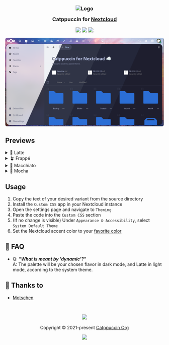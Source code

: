 <h3 align="center">
	<img src="https://raw.githubusercontent.com/catppuccin/catppuccin/main/assets/logos/exports/1544x1544_circle.png" width="100" alt="Logo"/><br/>
	<img src="https://raw.githubusercontent.com/catppuccin/catppuccin/main/assets/misc/transparent.png" height="30" width="0px"/>
	Catppuccin for <a href="https://nextcloud.com/">Nextcloud</a>
	<img src="https://raw.githubusercontent.com/catppuccin/catppuccin/main/assets/misc/transparent.png" height="30" width="0px"/>
</h3>

<p align="center">
	<a href="https://github.com/Motschen/nextcloud/stargazers"><img src="https://img.shields.io/github/stars/Motschen/nextcloud?colorA=363a4f&colorB=b7bdf8&style=for-the-badge"></a>
	<a href="https://github.com/Motschen/nextcloud/issues"><img src="https://img.shields.io/github/issues/Motschen/nextcloud?colorA=363a4f&colorB=f5a97f&style=for-the-badge"></a>
	<a href="https://github.com/Motschen/nextcloud/contributors"><img src="https://img.shields.io/github/contributors/Motschen/nextcloud?colorA=363a4f&colorB=a6da95&style=for-the-badge"></a>
</p>

<p align="center">
	<img src="assets/previews/preview.webp"/>
</p>

## Previews

<details>
<summary>🌻 Latte</summary>
<img src="assets/previews/latte.png"/>
</details>
<details>
<summary>🪴 Frappé</summary>
<img src="assets/previews/frappe.png"/>
</details>
<details>
<summary>🌺 Macchiato</summary>
<img src="assets/previews/macchiato.png"/>
</details>
<details>
<summary>🌿 Mocha</summary>
<img src="assets/previews/mocha.png"/>
</details>

## Usage

1. Copy the text of your desired variant from the source directory
2. Install the `Custom CSS` app in your Nextcloud instance
3. Open the settings page and navigate to `Theming`
4. Paste the code into the `Custom CSS` section
5. (If no change is visible) Under `Appearance & Accessibility`, select `System Default Theme`
6. Set the Nextcloud accent color to your [favorite color](https://github.com/catppuccin/catppuccin)

<!-- this section is optional -->
## 🙋 FAQ

-	Q: **_"What is meant by 'dynamic'?"_**\
	A: The palette will be your chosen flavor in dark mode, and Latte in light mode, according to the system theme.

## 💝 Thanks to

- [Motschen](https://github.com/Motschen)

&nbsp;

<p align="center">
	<img src="https://raw.githubusercontent.com/catppuccin/catppuccin/main/assets/footers/gray0_ctp_on_line.svg?sanitize=true" />
</p>

<p align="center">
	Copyright &copy; 2021-present <a href="https://github.com/catppuccin" target="_blank">Catppuccin Org</a>
</p>

<p align="center">
	<a href="https://github.com/catppuccin/catppuccin/blob/main/LICENSE"><img src="https://img.shields.io/static/v1.svg?style=for-the-badge&label=License&message=MIT&logoColor=d9e0ee&colorA=363a4f&colorB=b7bdf8"/></a>
</p>
